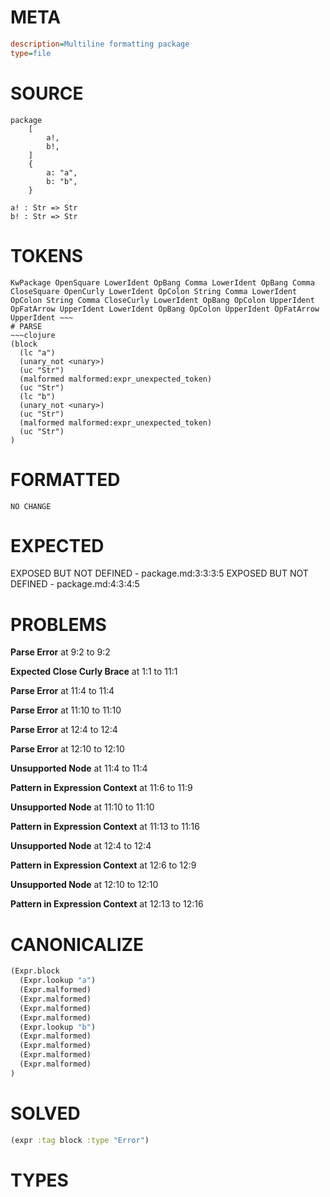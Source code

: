 # META
~~~ini
description=Multiline formatting package
type=file
~~~
# SOURCE
~~~roc
package
	[
		a!,
		b!,
	]
	{
		a: "a",
		b: "b",
	}

a! : Str => Str
b! : Str => Str
~~~
# TOKENS
~~~text
KwPackage OpenSquare LowerIdent OpBang Comma LowerIdent OpBang Comma CloseSquare OpenCurly LowerIdent OpColon String Comma LowerIdent OpColon String Comma CloseCurly LowerIdent OpBang OpColon UpperIdent OpFatArrow UpperIdent LowerIdent OpBang OpColon UpperIdent OpFatArrow UpperIdent ~~~
# PARSE
~~~clojure
(block
  (lc "a")
  (unary_not <unary>)
  (uc "Str")
  (malformed malformed:expr_unexpected_token)
  (uc "Str")
  (lc "b")
  (unary_not <unary>)
  (uc "Str")
  (malformed malformed:expr_unexpected_token)
  (uc "Str")
)
~~~
# FORMATTED
~~~roc
NO CHANGE
~~~
# EXPECTED
EXPOSED BUT NOT DEFINED - package.md:3:3:3:5
EXPOSED BUT NOT DEFINED - package.md:4:3:4:5
# PROBLEMS
**Parse Error**
at 9:2 to 9:2

**Expected Close Curly Brace**
at 1:1 to 11:1

**Parse Error**
at 11:4 to 11:4

**Parse Error**
at 11:10 to 11:10

**Parse Error**
at 12:4 to 12:4

**Parse Error**
at 12:10 to 12:10

**Unsupported Node**
at 11:4 to 11:4

**Pattern in Expression Context**
at 11:6 to 11:9

**Unsupported Node**
at 11:10 to 11:10

**Pattern in Expression Context**
at 11:13 to 11:16

**Unsupported Node**
at 12:4 to 12:4

**Pattern in Expression Context**
at 12:6 to 12:9

**Unsupported Node**
at 12:10 to 12:10

**Pattern in Expression Context**
at 12:13 to 12:16

# CANONICALIZE
~~~clojure
(Expr.block
  (Expr.lookup "a")
  (Expr.malformed)
  (Expr.malformed)
  (Expr.malformed)
  (Expr.malformed)
  (Expr.lookup "b")
  (Expr.malformed)
  (Expr.malformed)
  (Expr.malformed)
  (Expr.malformed)
)
~~~
# SOLVED
~~~clojure
(expr :tag block :type "Error")
~~~
# TYPES
~~~roc
~~~
